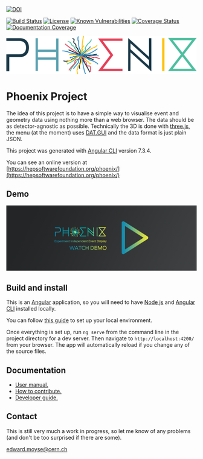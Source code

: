 [![DOI](https://zenodo.org/badge/135442382.svg)](https://zenodo.org/badge/latestdoi/135442382)

[![Build Status][build-img]][build-link]
[![License][license-img]][license-url]
[![Known Vulnerabilities](https://snyk.io/test/github/hsf/phoenix/badge.svg?targetFile=package.json)](https://snyk.io/test/github/emiliocortina/phoenix?targetFile=package.json)
[![Coverage Status](https://coveralls.io/repos/github/HSF/phoenix/badge.svg?branch=master)](https://coveralls.io/github/HSF/phoenix?branch=master)
[![Documentation Coverage](https://hepsoftwarefoundation.org/phoenix/api-docs/images/coverage-badge-documentation.svg)](https://hepsoftwarefoundation.org/phoenix/api-docs/coverage.html)

[build-img]: https://travis-ci.com/HSF/phoenix.svg?branch=master
[build-link]: https://travis-ci.com/HSF/phoenix
[license-img]: https://img.shields.io/github/license/hsf/phoenix.svg
[license-url]: https://github.com/hsf/phoenix/blob/master/LICENSE

![Phoenix Logo](./src/assets/images/logo-text.svg)

# Phoenix Project

The idea of this project is to have a simple way to visualise event and geometry data using nothing more than a web browser. The data should be as detector-agnostic as possible.
Technically the 3D is done with [three.js](https://threejs.org), the menu (at the moment) uses [DAT.GUI](https://code.google.com/archive/p/dat-gui/) and the data format is just plain JSON.

This project was generated with [Angular CLI](https://github.com/angular/angular-cli) version 7.3.4.

You can see an online version at [https://hepsoftwarefoundation.org/phoenix/](https://hepsoftwarefoundation.org/phoenix/)

## Demo

[![Phoenix demo](src/assets/images/video-cover.png)](https://www.youtube.com/watch?v=75MWVRzVvoY)

## Build and install

This is an [Angular](https://angular.io) application, so you will need to have [Node js](https://nodejs.org/en/) and [Angular CLI](https://github.com/angular/angular-cli) installed locally.

You can follow [this guide](https://angular.io/guide/setup-local) to set up your local environment.

Once everything is set up, run `ng serve` from the command line in the project directory for a dev server. Then navigate to `http://localhost:4200/` from your browser.
The app will automatically reload if you change any of the source files.

## Documentation

* [User manual.](./src/assets/docs/users.md)
* [How to contribute.](./CONTRIBUTING.md)
* [Developer guide.](./src/assets/docs/developers.md)

## Contact

This is still very much a work in progress, so let me know of any problems (and don't be too surprised if there are some).

edward.moyse@cern.ch
